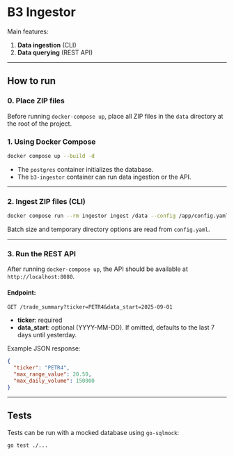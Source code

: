 # B3 Ingestor

Main features:

1. **Data ingestion** (CLI)
2. **Data querying** (REST API)

---

## How to run

### 0. Place ZIP files

Before running `docker-compose up`, place all ZIP files in the `data` directory at the root of the project.

### 1. Using Docker Compose

```bash
docker compose up --build -d
```

* The `postgres` container initializes the database.
* The `b3-ingestor` container can run data ingestion or the API.

---

### 2. Ingest ZIP files (CLI)

```bash
docker compose run --rm ingestor ingest /data --config /app/config.yaml
```

Batch size and temporary directory options are read from `config.yaml`.

---

### 3. Run the REST API

After running `docker-compose up`, the API should be available at `http://localhost:8080`.

#### Endpoint:

```
GET /trade_summary?ticker=PETR4&data_start=2025-09-01
```

* **ticker**: required
* **data\_start**: optional (YYYY-MM-DD). If omitted, defaults to the last 7 days until yesterday.

Example JSON response:

```json
{
  "ticker": "PETR4",
  "max_range_value": 20.50,
  "max_daily_volume": 150000
}
```

---

## Tests

Tests can be run with a mocked database using `go-sqlmock`:

```bash
go test ./...
```
